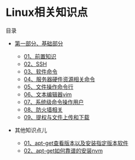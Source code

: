 # Linux相关知识点

目录
- [第一部分、基础部分](./01、基础部分/README.md)
    - [01、前置知识](./01、基础部分/README.md#class01-01)
    - [02、SSH](./01、基础部分/README.md#class01-02)
    - [03、软件命令](./01、基础部分/README.md#class01-03)
    - [04、服务器硬件资源相关命令](./01、基础部分/README.md#class01-04)
    - [05、文件操作命令行](./01、基础部分/README.md#class01-05)
    - [06、文本编辑器vim](./01、基础部分/README.md#class01-06)
    - [07、系统级命令操作用户](./01、基础部分/README.md#class01-07)
    - [08、防火墙相关](./01、基础部分/README.md#class01-08)
    - [09、提权与文件上传和下载](./01、基础部分/README.md#class01-09)
    
- 其他知识点儿
    - [01、apt-get查看版本以及安装指定版本软件](./其他/01、apt-get查看版本以及安装指定版本软件)
    - [02、apt-get如何靠谱的安装nvm](./其他/02、apt-get如何靠谱的安装nvm)